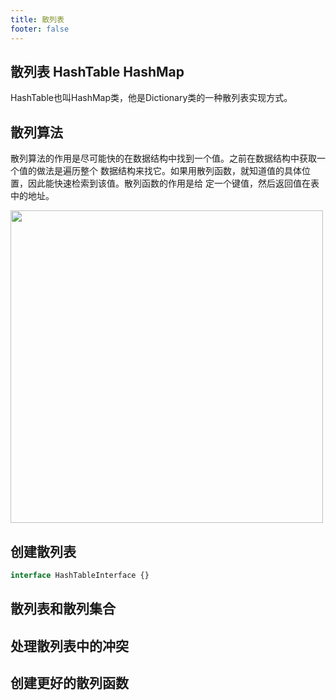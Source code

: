 ```yaml
---
title: 散列表
footer: false
---
```


## 散列表 HashTable HashMap
HashTable也叫HashMap类，他是Dictionary类的一种散列表实现方式。

## 散列算法
散列算法的作用是尽可能快的在数据结构中找到一个值。之前在数据结构中获取一个值的做法是遍历整个
数据结构来找它。如果用散列函数，就知道值的具体位置，因此能快速检索到该值。散列函数的作用是给
定一个键值，然后返回值在表中的地址。

<div>
  <a href='https://upload.junfengshow.com/docs/foundation/hash_explain_01.png' target='_blank'>
    <img 
      src='https://upload.junfengshow.com/docs/foundation/hash_explain_01.png'
      width='500'
    />
  </a>
</div>

## 创建散列表
```typescript
interface HashTableInterface {}
```

## 散列表和散列集合

## 处理散列表中的冲突

## 创建更好的散列函数
